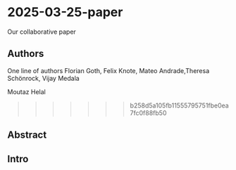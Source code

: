 # 2025-03-25-paper
Our collaborative paper

## Authors
One line of authors
Florian Goth, Felix Knote, Mateo Andrade,Theresa Schönrock, Vijay Medala 







Moutaz Helal

>>>>>>> b258d5a105fb11555795751fbe0ea7fc0f88fb50
## Abstract

## Intro

